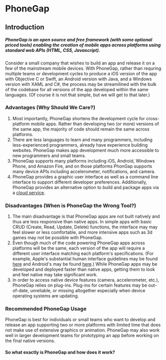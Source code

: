 # PhoneGap

## Introduction

##### PhoneGap is an open source and free framework (with some optional priced tools) enabling the creation of mobile apps across platforms using standard web APIs (HTML, CSS, Javascript).

Consider a small company that wishes to build an app and release it on a few of the mainstream mobile devices. With PhoneGap, rather than requring multiple teams or development cycles to produce a iOS version of the app with Objective C or Swift, an Android version with Java, and a Windows version with XAML and C#, the process may be streamilined with the bulk of the codebase for all versions of the app developed within the same languages. (Of course it is not that simple, but we will get to that later.)

### Advantages (Why Should We Care?)
1. Most importantly, PhoneGap shortens the development cycle for cross-platform mobile apps. Rather than developing two (or more) versions of the same app, the majority of code should remain the same across platforms.
2. There are less languages to learn and many programmers, including less-experienced programmers, already have experience building websites. PhoneGap makes app development much more accessible to new programmers and small teams.
3. PhoneGap supports many platforms including iOS, Android, Windows Phone, and Amazon Fire, and on those platforms PhonGap supports many device APIs including accelerometer, notifications, and camera.
4. PhoneGap provides a graphic user interface as well as a command line interface to support different developer preferences. Additionally, PhoneGap provides an alternative option to build and package apps via a [cloud service](https://build.phonegap.com).

### Disadvantages (When is PhoneGap the Wrong Tool?)
1. The main disadvantage is that PhoneGap apps are not built natively and thus are less responsive than native apps. In simple apps with basic CRUD (Create, Read, Update, Delete) functions, the interface may may feel slower or less comfortable, and more intensive apps such as 3d games may not be possible with PhoneGap.
2. Even though much of the code powering PhoneGap apps across platforms will be the same, each version of the app will require a different user interface matching each platform's specifications. (For example, Apple's substantial human interface guidelines may be found [here](https://developer.apple.com/library/ios/documentation/UserExperience/Conceptual/MobileHIG/) and Android's may be found [here](https://developer.android.com/design/index.html).) While PhoneGap apps may be developed and deployed faster than native apps, getting them to look and feel native may take significant work.
3. In order to access native device features (camera, accelerometer, etc.), PhoneGap relies on plug-ins. Plug-ins for certain features may be out-of-date, unreliable, or missing altogether especially when device operating systems are updating.

### Recommended PhoneGap Usage
PhoneGap is best for individuals or small teams who want to develop and release an app supporting two or more platforms with limited time that does not make use of extensive graphics or animation. PhoneGap may also work well in larger development teams for prototyping an app before working on the final native versions.

#### So what exactly is PhoneGap and how does it work?
